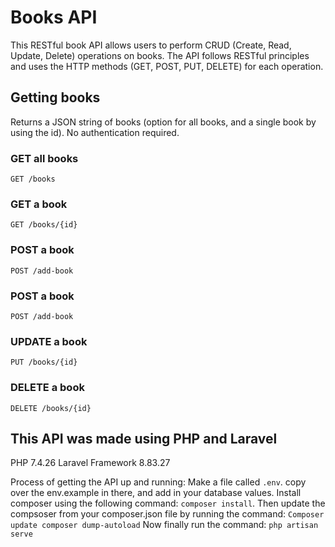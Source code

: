 # Books API

This RESTful book API allows users to perform CRUD (Create, Read, Update, Delete) operations on books. The API follows RESTful principles and uses the HTTP methods (GET, POST, PUT, DELETE) for each operation. 

## Getting books
Returns a JSON string of books (option for all books, and a single book by using the id). No authentication required.  
### GET all books   
`GET /books`  
### GET a book
`GET /books/{id}`
### POST a book
`POST /add-book`
### POST a book
`POST /add-book`
### UPDATE a book
`PUT /books/{id}`
### DELETE a book
`DELETE /books/{id}`

## This API was made using PHP and Laravel
PHP 7.4.26
Laravel Framework 8.83.27

Process of getting the API up and running:
Make a file called `.env`. copy over the env.example in there, and add in your database values.
Install composer using the following command:
`composer install`.
Then update the compsoser from your composer.json file by running the command:
`Composer update composer dump-autoload`
Now finally run the command:
`php artisan serve`